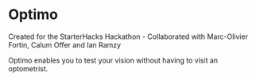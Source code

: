# Optimo
Created for the StarterHacks Hackathon - Collaborated with Marc-Olivier Fortin, Calum Offer and Ian Ramzy

Optimo enables you to test your vision without having to visit an optometrist.
